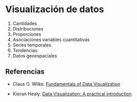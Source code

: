 # Visualización de datos

1. Cantidades
2. Distribuciones
3. Proporciones
4. Asociaciones variables cuantitativas
5. Series temporales
6. Tendencias
7. Datos geoespaciales

## Referencias

  * Claus O. Wilke. [Fundamentals of Data Visualization](https://serialmentor.com/dataviz/)
  
  * Kieran Healy. [Data Visualization: A practical introduction](https://socviz.co/)